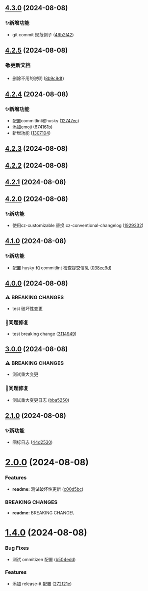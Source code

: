 

## [4.3.0](https://github.com/jackchoumine/pics/compare/v4.2.5...v4.3.0) (2024-08-08)


### ✨新增功能

* git commit 规范例子 ([46b2f42](https://github.com/jackchoumine/pics/commit/46b2f4244d30192eb8af992fbcb441b78a66e34f))

## [4.2.5](https://github.com/jackchoumine/pics/compare/v4.2.4...v4.2.5) (2024-08-08)


### 📚更新文档

* 删除不用的说明 ([8b9c8df](https://github.com/jackchoumine/pics/commit/8b9c8dfe5c8e822b3d805d4acaf018bb75973aac))

## [4.2.4](https://github.com/jackchoumine/pics/compare/v4.2.3...v4.2.4) (2024-08-08)


### ✨新增功能

* 配置commitlint和husky ([12747ec](https://github.com/jackchoumine/pics/commit/12747ecb0a2fdc109be2f25d8fe1dde4446223da))
* 添加emoji ([674161b](https://github.com/jackchoumine/pics/commit/674161b1260a041dbcc461665fbc2cc702f5d826))
* 新增功能 ([1307104](https://github.com/jackchoumine/pics/commit/13071042535bf7bfe0401d3c15a9ccf6396325bb))

## [4.2.3](https://github.com/jackchoumine/pics/compare/v4.2.1...v4.2.3) (2024-08-08)

## [4.2.2](https://github.com/jackchoumine/pics/compare/v4.2.1...v4.2.2) (2024-08-08)

## [4.2.1](https://github.com/jackchoumine/pics/compare/v4.2.0...v4.2.1) (2024-08-08)

## [4.2.0](https://github.com/jackchoumine/pics/compare/v4.1.0...v4.2.0) (2024-08-08)


### ✨新功能

* 使用cz-customizable 替换 cz-conventional-changelog ([1929332](https://github.com/jackchoumine/pics/commit/1929332dede36303fd8cf6905b8a302dfafa4203))

## [4.1.0](https://github.com/jackchoumine/pics/compare/v4.0.0...v4.1.0) (2024-08-08)


### ✨新功能

* 配置 husky 和 commitlint 检查提交信息 ([038ec9d](https://github.com/jackchoumine/pics/commit/038ec9dcbff84cbc3165094dcfa2b9916aab9de2))

## [4.0.0](https://github.com/jackchoumine/pics/compare/v3.0.0...v4.0.0) (2024-08-08)


### ⚠ BREAKING CHANGES

* test 破坏性变更

### 🐛问题修复

* test breaking change ([3114949](https://github.com/jackchoumine/pics/commit/31149498db13d9ffe165ac6f20dd437663656f80))

## [3.0.0](https://github.com/jackchoumine/pics/compare/v2.1.0...v3.0.0) (2024-08-08)


### ⚠ BREAKING CHANGES

* 测试重大变更

### 🐛问题修复

* 测试重大变更日志 ([bba5250](https://github.com/jackchoumine/pics/commit/bba52506f4d3634e3f9666c4bb3c019535d34a85))

## [2.1.0](https://github.com/jackchoumine/pics/compare/v2.0.0...v2.1.0) (2024-08-08)


### ✨新功能

* 图标日志 ([44d2530](https://github.com/jackchoumine/pics/commit/44d2530be8f41924bf441f03e2df11d5003c485f))

# [2.0.0](https://github.com/jackchoumine/pics/compare/v1.4.0...v2.0.0) (2024-08-08)


### Features

* **readme:** 测试破坏性更新 ([c00d5bc](https://github.com/jackchoumine/pics/commit/c00d5bcba31382f9d34d9caf760e9ec9f1dd3b88))


### BREAKING CHANGES

* **readme:** BREAKING CHANGE\

# [1.4.0](https://github.com/jackchoumine/pics/compare/v1.3.9...v1.4.0) (2024-08-08)


### Bug Fixes

* 测试 ommitizen 配置 ([b504edd](https://github.com/jackchoumine/pics/commit/b504eddee9d49d1008e3bbcad6bde57e53e9f055))


### Features

* 添加 release-it 配置 ([272f21e](https://github.com/jackchoumine/pics/commit/272f21e9995cabdb7b6eca840f7e8b57df3b1dcf))
